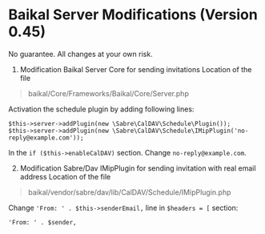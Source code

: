 # Baikal Server Modifications (Version 0.45)

No guarantee. All changes at your own risk.

1. Modification Baikal Server Core for sending invitations
Location of the file

> baikal/Core/Frameworks/Baikal/Core/Server.php

Activation the schedule plugin by adding following lines:

    $this->server->addPlugin(new \Sabre\CalDAV\Schedule\Plugin());
    $this->server->addPlugin(new \Sabre\CalDAV\Schedule\IMipPlugin('no-reply@example.com'));

In the `if ($this->enableCalDAV)` section. Change `no-reply@example.com`.

2. Modification Sabre/Dav IMipPlugin for sending invitation with real email address
Location of the file

> baikal/vendor/sabre/dav/lib/CalDAV/Schedule/IMipPlugin.php 

Change `'From: ' . $this->senderEmail,` line in `$headers = [` section:

    'From: ' . $sender,
